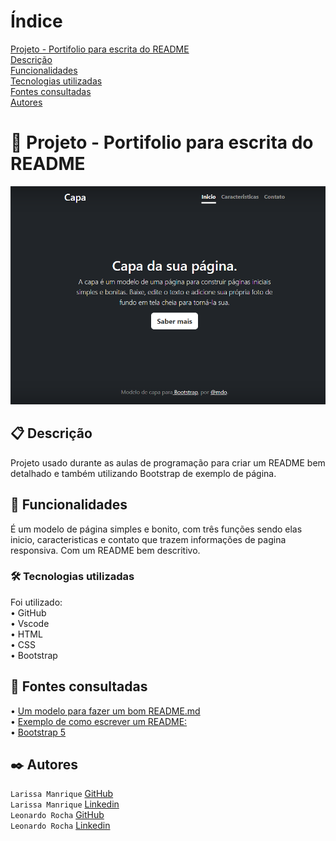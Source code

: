 # Índice 

[Projeto - Portifolio para escrita do README](#projeto---portifolio-para-escrita-do-readme)  
[Descrição](#descri%C3%A7%C3%A3o)  
[Funcionalidades](#funcionalidades)  
[Tecnologias utilizadas](#tecnologias-utilizadas)  
[Fontes consultadas](#fontes-consultadas)  
[Autores](#autores)  

#  🚀 Projeto - Portifolio para escrita do README
![image](img/capa.png)

## 📋 Descrição
Projeto usado durante as aulas de programação para criar um README bem detalhado e também utilizando Bootstrap de exemplo de página.

##  🔧 Funcionalidades
É um modelo de página simples e bonito, com três funções sendo elas inicio, caracteristicas e contato que trazem informações de pagina responsiva. Com um README bem descritivo. 


### 🛠️ Tecnologias utilizadas
Foi utilizado:  
• GitHub  
• Vscode  
• HTML  
• CSS  
• Bootstrap  

## 📄 Fontes consultadas 
• [Um modelo para fazer um bom README.md](https://gist.github.com/lohhans/f8da0b147550df3f96914d3797e9fb89)  
• [Exemplo de como escrever um README:](https://www.alura.com.br/artigos/escrever-bom-readme)  
• [Bootstrap 5](https://getbootstrap.com/)

## ✒️ Autores
`Larissa Manrique` [GitHub](https://github.com/larissassk)    
`Larissa Manrique` [Linkedin](https://www.linkedin.com/in/larissa-manrique-6a1473245)     
`Leonardo Rocha` [GitHub](https://github.com/LeonardoRochaMarista)  
`Leonardo Rocha` [Linkedin](https://www.linkedin.com/in/leonardossrocha)


